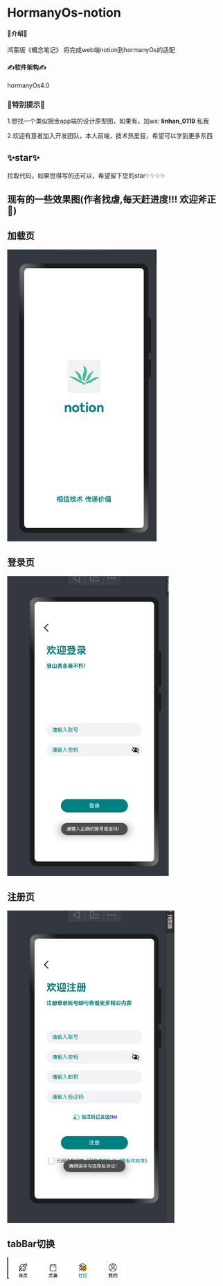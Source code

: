 # HormanyOs-notion

#### 🍃介绍🍃
鸿蒙版《概念笔记》 将完成web端notion到hormanyOs的适配

#### ✍软件架构✍
hormanyOs4.0


### 🚀特别提示🚀
1.想找一个类似掘金app端的设计原型图，如果有，加wx: **linhan_0119** 私我

2.欢迎有意者加入开发团队，本人前端，技术热爱狂，希望可以学到更多东西

## ✨star✨
拉取代码，如果觉得写的还可以，希望留下您的star✨✨✨✨

## 现有的一些效果图(作者找虐,每天赶进度!!! 欢迎斧正 🙊)

## 加载页
![img.png](img.png)

## 登录页
![img_1.png](img_1.png)

## 注册页
![img_2.png](img_2.png)

## tabBar切换
![img_3.png](img_3.png)